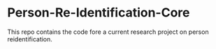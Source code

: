 # Person-Re-Identification-Core
This repo contains the code fore a current research project on person reidentification.
